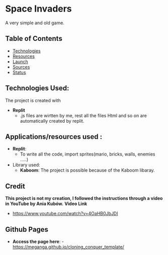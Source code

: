 # Space Invaders

A very simple and old game.

## Table of Contents

- [Technologies](#technologies-used)
- [Resources](#Applications/resources-used)
- [Launch](#launch)
- [Sources](#sources)
- [Status](#github-pages)

## Technologies Used:

The project is created with

- **Replit**
  - .js files are wirtten by me, rest all the files Html and so on are automatically created by replit.

## Applications/resources used :

- **Replit**:
  - To write all the code, import sprites(mario, bricks, walls, enemies .....)
- Library used:
  - **Kaboom**: The project is possible because of the Kaboom libaray.


## Credit

**This project is not my creation, I followed the instructions through a video in YouTube by Ania Kubów.**
**Video Link**
  - https://www.youtube.com/watch?v=4OaHB0JbJDI

## Github Pages

- **Access the page here**: - https://meganga.github.io/cloning_conquer_template/
